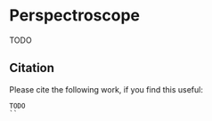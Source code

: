 # Perspectroscope 
TODO 


## Citation 
Please cite the following work, if you find this useful: 
```
TODO
``
